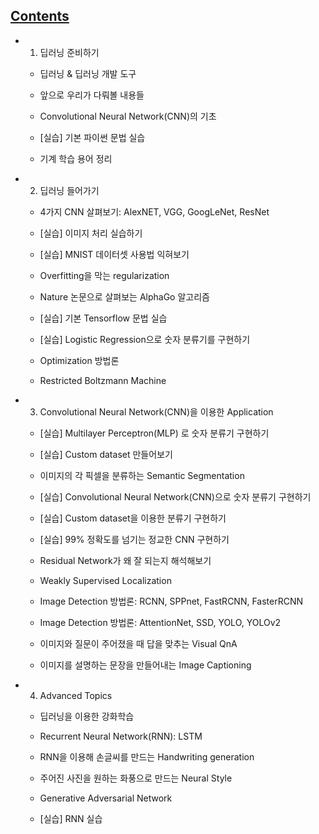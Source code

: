 ## [Contents](https://www.edwith.org/deeplearningchoi/joinLectures/10979)
- 1. 딥러닝 준비하기
  - 딥러닝 & 딥러닝 개발 도구
  
  - 앞으로 우리가 다뤄볼 내용들
  
  - Convolutional Neural Network(CNN)의 기초
  
  - [실습] 기본 파이썬 문법 실습
  
  - 기계 학습 용어 정리

- 2. 딥러닝 들어가기

  - 4가지 CNN 살펴보기: AlexNET, VGG, GoogLeNet, ResNet

  - [실습] 이미지 처리 실습하기

  - [실습] MNIST 데이터셋 사용법 익혀보기

  - Overfitting을 막는 regularization

  - Nature 논문으로 살펴보는 AlphaGo 알고리즘

  - [실습] 기본 Tensorflow 문법 실습

  - [실습] Logistic Regression으로 숫자 분류기를 구현하기

  - Optimization 방법론

  - Restricted Boltzmann Machine

- 3. Convolutional Neural Network(CNN)을 이용한 Application

  - [실습] Multilayer Perceptron(MLP) 로 숫자 분류기 구현하기

  - [실습] Custom dataset 만들어보기

  - 이미지의 각 픽셀을 분류하는 Semantic Segmentation

  - [실습] Convolutional Neural Network(CNN)으로 숫자 분류기 구현하기

  - [실습] Custom dataset을 이용한 분류기 구현하기

  - [실습] 99% 정확도를 넘기는 정교한 CNN 구현하기

  - Residual Network가 왜 잘 되는지 해석해보기

  - Weakly Supervised Localization

  - Image Detection 방법론: RCNN, SPPnet, FastRCNN, FasterRCNN

  - Image Detection 방법론: AttentionNet, SSD, YOLO, YOLOv2

  - 이미지와 질문이 주어졌을 때 답을 맞추는 Visual QnA

  - 이미지를 설명하는 문장을 만들어내는 Image Captioning

- 4. Advanced Topics

  - 딥러닝을 이용한 강화학습

  - Recurrent Neural Network(RNN): LSTM

  - RNN을 이용해 손글씨를 만드는 Handwriting generation

  - 주어진 사진을 원하는 화풍으로 만드는 Neural Style

  - Generative Adversarial Network

  - [실습] RNN 실습
